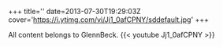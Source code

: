 +++
title=''
date=2013-07-30T19:29:03Z
cover='https://i.ytimg.com/vi/Jj1_0afCPNY/sddefault.jpg'
+++

All content belongs to GlennBeck.
{{< youtube Jj1_0afCPNY >}}
